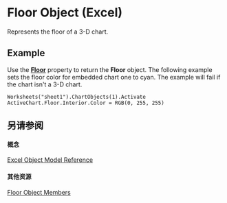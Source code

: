 
# Floor Object (Excel)

Represents the floor of a 3-D chart.


## Example

Use the  **[Floor](7771ab49-b254-f0f0-a21b-596f541ab6c1.md)** property to return the **Floor** object. The following example sets the floor color for embedded chart one to cyan. The example will fail if the chart isn't a 3-D chart.


```
Worksheets("sheet1").ChartObjects(1).Activate 
ActiveChart.Floor.Interior.Color = RGB(0, 255, 255)
```


## 另请参阅


#### 概念


[Excel Object Model Reference](11ea8598-8a20-92d5-f98b-0da04263bf2c.md)
#### 其他资源


[Floor Object Members](http://msdn.microsoft.com/library/5c7d66cd-062f-109e-a389-d566cef80c19%28Office.15%29.aspx)